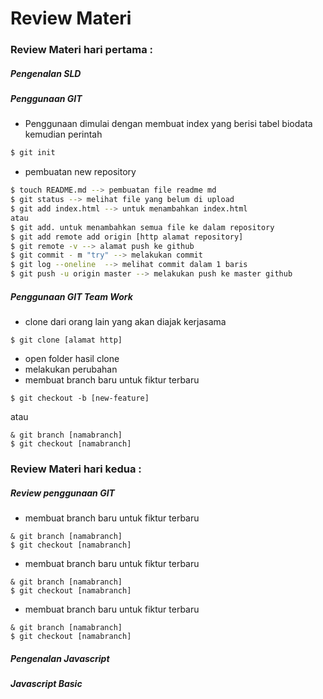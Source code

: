 # Review Materi

### Review Materi hari pertama :

##### Pengenalan SLD
##### Penggunaan GIT
  
  - Penggunaan dimulai dengan membuat index yang berisi tabel biodata kemudian perintah
```sh
$ git init
```
- pembuatan new repository
```sh
$ touch README.md --> pembuatan file readme md
$ git status --> melihat file yang belum di upload
$ git add index.html --> untuk menambahkan index.html
atau
$ git add. untuk menambahkan semua file ke dalam repository
$ git add remote add origin [http alamat repository]
$ git remote -v --> alamat push ke github
$ git commit - m "try" --> melakukan commit
$ git log --oneline  --> melihat commit dalam 1 baris
$ git push -u origin master --> melakukan push ke master github
```

##### Penggunaan GIT Team Work
- clone dari orang lain yang akan diajak kerjasama
```
$ git clone [alamat http]
```
- open folder hasil clone
- melakukan perubahan
- membuat branch baru untuk fiktur terbaru
```
$ git checkout -b [new-feature] 
```
atau
```
& git branch [namabranch]
$ git checkout [namabranch]
```

### Review Materi hari kedua :

##### Review penggunaan GIT
- membuat branch baru untuk fiktur terbaru
```
& git branch [namabranch]
$ git checkout [namabranch]
```
- membuat branch baru untuk fiktur terbaru
```
& git branch [namabranch]
$ git checkout [namabranch]
```
- membuat branch baru untuk fiktur terbaru
```
& git branch [namabranch]
$ git checkout [namabranch]
```
##### Pengenalan Javascript
##### Javascript Basic 







